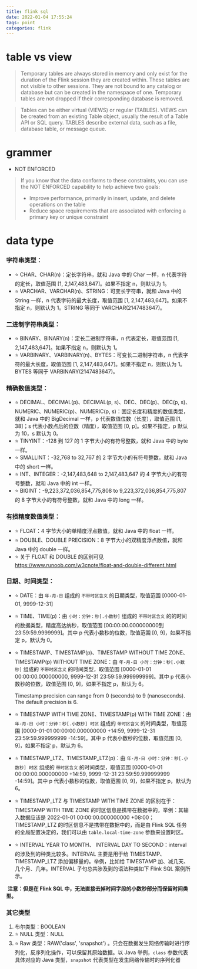 ```yaml
---
title: flink sql
date: 2022-01-04 17:55:24
tags: point
categories: flink
---
```


# table vs view

> Temporary tables are always stored in memory and only exist for the duration of the Flink session they are created within. These tables are not visible to other sessions. They are not bound to any catalog or database but can be created in the namespace of one. Temporary tables are not dropped if their corresponding database is removed.

> Tables can be either virtual (VIEWS) or regular (TABLES). VIEWS can be created from an existing Table object, usually the result of a Table API or SQL query. TABLES describe external data, such as a file, database table, or message queue.

# grammer

- NOT ENFORCED

> If you know that the data conforms to these constraints, you can use the NOT ENFORCED capability to help achieve two goals:
> 
> - Improve performance, primarily in insert, update, and delete operations on the table
> - Reduce space requirements that are associated with enforcing a primary key or unique constraint

# data type

### 字符串类型：

- ⭐ CHAR、CHAR(n)：定长字符串，就和 Java 中的 Char 一样，n 代表字符的定长，取值范围 [1, 2,147,483,647]。如果不指定 n，则默认为 1。
- ⭐ VARCHAR、VARCHAR(n)、STRING：可变长字符串，就和 Java 中的 String 一样，n 代表字符的最大长度，取值范围 [1, 2,147,483,647]。如果不指定 n，则默认为 1。STRING 等同于 VARCHAR(2147483647)。

### 二进制字符串类型：

- ⭐ BINARY、BINARY(n)：定长二进制字符串，n 代表定长，取值范围 [1, 2,147,483,647]。如果不指定 n，则默认为 1。
- ⭐ VARBINARY、VARBINARY(n)、BYTES：可变长二进制字符串，n 代表字符的最大长度，取值范围 [1, 2,147,483,647]。如果不指定 n，则默认为 1。BYTES 等同于 VARBINARY(2147483647)。

### 精确数值类型：

- ⭐ DECIMAL、DECIMAL(p)、DECIMAL(p, s)、DEC、DEC(p)、DEC(p, s)、NUMERIC、NUMERIC(p)、NUMERIC(p, s)：固定长度和精度的数值类型，就和 Java 中的 BigDecimal 一样，p 代表数值位数（长度），取值范围 [1, 38]；s 代表小数点后的位数（精度），取值范围 [0, p]。如果不指定，p 默认为 10，s 默认为 0。
- ⭐ TINYINT：-128 到 127 的 1 字节大小的有符号整数，就和 Java 中的 byte 一样。
- ⭐ SMALLINT：-32,768 to 32,767 的 2 字节大小的有符号整数，就和 Java 中的 short 一样。
- ⭐ INT、INTEGER：-2,147,483,648 to 2,147,483,647 的 4 字节大小的有符号整数，就和 Java 中的 int 一样。
- ⭐ BIGINT：-9,223,372,036,854,775,808 to 9,223,372,036,854,775,807 的 8 字节大小的有符号整数，就和 Java 中的 long 一样。

### 有损精度数值类型：

- ⭐ FLOAT：4 字节大小的单精度浮点数值，就和 Java 中的 float 一样。
- ⭐ DOUBLE、DOUBLE PRECISION：8 字节大小的双精度浮点数值，就和 Java 中的 double 一样。
- ⭐ 关于 FLOAT 和 DOUBLE 的区别可见 https://www.runoob.com/w3cnote/float-and-double-different.html

### 日期、时间类型：

- ⭐ DATE：由 `年-月-日` 组成的 `不带时区含义` 的日期类型，取值范围 [0000-01-01, 9999-12-31]

- ⭐ TIME、TIME(p)：由 `小时：分钟：秒[.小数秒]` 组成的 `不带时区含义` 的的时间的数据类型，精度高达纳秒，取值范围 [00:00:00.000000000到23:59:59.9999999]。其中 p 代表小数秒的位数，取值范围 [0, 9]，如果不指定 p，默认为 0。

- ⭐ TIMESTAMP、TIMESTAMP(p)、TIMESTAMP WITHOUT TIME ZONE、TIMESTAMP(p) WITHOUT TIME ZONE：由 `年-月-日 小时：分钟：秒[.小数秒]` 组成的 `不带时区含义` 的时间类型，取值范围 [0000-01-01 00:00:00.000000000, 9999-12-31 23:59:59.999999999]。其中 p 代表小数秒的位数，取值范围 [0, 9]，如果不指定 p，默认为 6。

  Timestamp precision can range from 0 (seconds) to 9 (nanoseconds). The default precision is 6.

- ⭐ TIMESTAMP WITH TIME ZONE、TIMESTAMP(p) WITH TIME ZONE：由 `年-月-日 小时：分钟：秒[.小数秒] 时区` 组成的 `带时区含义` 的时间类型，取值范围 [0000-01-01 00:00:00.000000000 +14:59, 9999-12-31 23:59:59.999999999 -14:59]。其中 p 代表小数秒的位数，取值范围 [0, 9]，如果不指定 p，默认为 6。

- ⭐ TIMESTAMP_LTZ、TIMESTAMP_LTZ(p)：由 `年-月-日 小时：分钟：秒[.小数秒] 时区` 组成的 `带时区含义` 的时间类型，取值范围 [0000-01-01 00:00:00.000000000 +14:59, 9999-12-31 23:59:59.999999999 -14:59]。其中 p 代表小数秒的位数，取值范围 [0, 9]，如果不指定 p，默认为 6。

- ⭐ TIMESTAMP_LTZ 与 TIMESTAMP WITH TIME ZONE 的区别在于：TIMESTAMP WITH TIME ZONE 的时区信息是携带在数据中的，举例：其输入数据应该是 2022-01-01 00:00:00.000000000 +08:00；TIMESTAMP_LTZ 的时区信息不是携带在数据中的，而是由 Flink SQL 任务的全局配置决定的，我们可以由 `table.local-time-zone` 参数来设置时区。

- ⭐ INTERVAL YEAR TO MONTH、 INTERVAL DAY TO SECOND：interval 的涉及到的种类比较多。INTERVAL 主要是用于给 TIMESTAMP、TIMESTAMP_LTZ 添加偏移量的。举例，比如给 TIMESTAMP 加、减几天、几个月、几年。INTERVAL 子句总共涉及到的语法种类如下 Flink SQL 案例所示。

​	**注意：但是在 Flink SQL 中，无法直接去掉时间字段的小数秒部分而保留时间类型。**

### 其它类型

1. 布尔类型：BOOLEAN
2. ⭐ NULL 类型：NULL
3. ⭐ Raw 类型：RAW('class', 'snapshot') 。只会在数据发生网络传输时进行序列化，反序列化操作，可以保留其原始数据。以 Java 举例，`class` 参数代表具体对应的 Java 类型，`snapshot` 代表类型在发生网络传输时的序列化器
